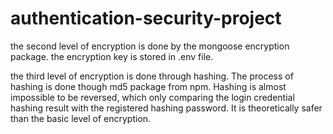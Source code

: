 # authentication-security-project

the second level of encryption is done by the mongoose encryption package. the encryption key is stored in .env file.


the third level of encryption is done through hashing. The process of hashing is done though md5 package from npm. Hashing is almost impossible to be reversed, which only comparing the login credential hashing result with the registered hashing password. It is theoretically safer than the basic level of encryption.  
